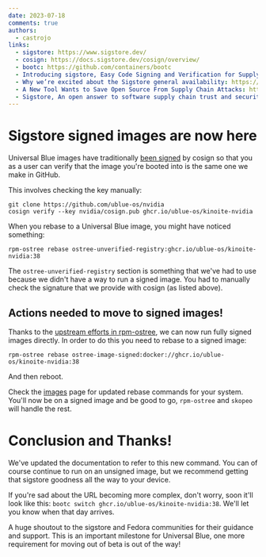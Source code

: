 ```yaml
---
date: 2023-07-18
comments: true
authors: 
  - castrojo
links:
  - sigstore: https://www.sigstore.dev/
  - cosign: https://docs.sigstore.dev/cosign/overview/
  - bootc: https://github.com/containers/bootc
  - Introducing sigstore, Easy Code Signing and Verification for Supply Chain Integrity: https://security.googleblog.com/2021/03/introducing-sigstore-easy-code-signing.html
  - Why we’re excited about the Sigstore general availability: https://github.blog/2022-10-25-why-were-excited-about-the-sigstore-general-availability/
  - A New Tool Wants to Save Open Source From Supply Chain Attacks: https://www.wired.com/story/sigstore-open-source-supply-chain-code-signing/
  - Sigstore, An open answer to software supply chain trust and security: https://www.redhat.com/en/blog/sigstore-open-answer-software-supply-chain-trust-and-security
---
```


# Sigstore signed images are now here

Universal Blue images have traditionally [been signed](https://universal-blue.org/tinker/setup/manual/?h=cosign#3-set-up-container-signing) by cosign so that you as a user can verify that the image you're booted into is the same one we make in GitHub.

This involves checking the key manually:

```
git clone https://github.com/ublue-os/nvidia 
cosign verify --key nvidia/cosign.pub ghcr.io/ublue-os/kinoite-nvidia
```

When you rebase to a Universal Blue image, you might have noticed something: 

    rpm-ostree rebase ostree-unverified-registry:ghcr.io/ublue-os/kinoite-nvidia:38

The `ostree-unverified-registry` section is something that we've had to use because we didn't have a way to run a signed image. You had to manually check the signature that we provide with cosign (as listed above). 

## Actions needed to move to signed images!

Thanks to the [upstream efforts in rpm-ostree](https://github.com/coreos/rpm-ostree/issues/4272), we can now run fully signed images directly. In order to do this you need to rebase to a signed image:

    rpm-ostree rebase ostree-image-signed:docker://ghcr.io/ublue-os/kinoite-nvidia:38

And then reboot.

Check the [images](/images) page for updated rebase commands for your system. You'll now be on a signed image and be good to go, `rpm-ostree` and `skopeo` will handle the rest.

# Conclusion and Thanks!

We've updated the documentation to refer to this new command. You can of course continue to run on an unsigned image, but we recommend getting that sigstore goodness all the way to your device. 

If you're sad about the URL becoming more complex, don't worry, soon it'll look like this: `bootc switch ghcr.io/ublue-os/kinoite-nvidia:38`. We'll let you know when that day arrives.

A huge shoutout to the sigstore and Fedora communities for their guidance and support. This is an important milestone for Universal Blue, one more requirement for moving out of beta is out of the way!
